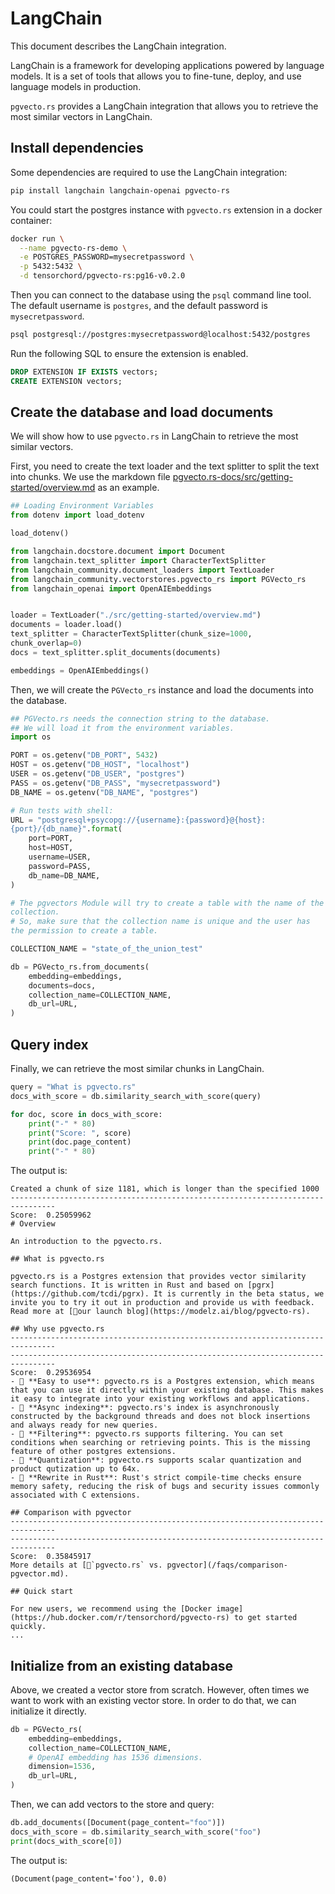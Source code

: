 # LangChain

This document describes the LangChain integration.

LangChain is a framework for developing applications powered by language models. It is a set of tools that allows you to fine-tune, deploy, and use language models in production.

`pgvecto.rs` provides a LangChain integration that allows you to retrieve the most similar vectors in LangChain.

## Install dependencies

Some dependencies are required to use the LangChain integration:

```sh
pip install langchain langchain-openai pgvecto-rs
```

You could start the postgres instance with `pgvecto.rs` extension in a docker container:

```sh
docker run \
  --name pgvecto-rs-demo \
  -e POSTGRES_PASSWORD=mysecretpassword \
  -p 5432:5432 \
  -d tensorchord/pgvecto-rs:pg16-v0.2.0
```

Then you can connect to the database using the `psql` command line tool. The default username is `postgres`, and the default password is `mysecretpassword`.

```sh
psql postgresql://postgres:mysecretpassword@localhost:5432/postgres
```

Run the following SQL to ensure the extension is enabled.

```sql
DROP EXTENSION IF EXISTS vectors;
CREATE EXTENSION vectors;
```

## Create the database and load documents

We will show how to use `pgvecto.rs` in LangChain to retrieve the most similar vectors. 

First, you need to create the text loader and the text splitter to split the text into chunks. We use the markdown file [pgvecto.rs-docs/src/getting-started/overview.md](https://github.com/tensorchord/pgvecto.rs-docs/blob/main/src/getting-started/overview.md) as an example.

```python
## Loading Environment Variables
from dotenv import load_dotenv

load_dotenv()

from langchain.docstore.document import Document
from langchain.text_splitter import CharacterTextSplitter
from langchain_community.document_loaders import TextLoader
from langchain_community.vectorstores.pgvecto_rs import PGVecto_rs
from langchain_openai import OpenAIEmbeddings


loader = TextLoader("./src/getting-started/overview.md")
documents = loader.load()
text_splitter = CharacterTextSplitter(chunk_size=1000, chunk_overlap=0)
docs = text_splitter.split_documents(documents)

embeddings = OpenAIEmbeddings()
```

Then, we will create the `PGVecto_rs` instance and load the documents into the database.

```python
## PGVecto.rs needs the connection string to the database.
## We will load it from the environment variables.
import os

PORT = os.getenv("DB_PORT", 5432)
HOST = os.getenv("DB_HOST", "localhost")
USER = os.getenv("DB_USER", "postgres")
PASS = os.getenv("DB_PASS", "mysecretpassword")
DB_NAME = os.getenv("DB_NAME", "postgres")

# Run tests with shell:
URL = "postgresql+psycopg://{username}:{password}@{host}:{port}/{db_name}".format(
    port=PORT,
    host=HOST,
    username=USER,
    password=PASS,
    db_name=DB_NAME,
)

# The pgvectors Module will try to create a table with the name of the collection.
# So, make sure that the collection name is unique and the user has the permission to create a table.

COLLECTION_NAME = "state_of_the_union_test"

db = PGVecto_rs.from_documents(
    embedding=embeddings,
    documents=docs,
    collection_name=COLLECTION_NAME,
    db_url=URL,
)
```

## Query index

Finally, we can retrieve the most similar chunks in LangChain.

```python
query = "What is pgvecto.rs"
docs_with_score = db.similarity_search_with_score(query)

for doc, score in docs_with_score:
    print("-" * 80)
    print("Score: ", score)
    print(doc.page_content)
    print("-" * 80)
```

The output is:

```text
Created a chunk of size 1181, which is longer than the specified 1000
--------------------------------------------------------------------------------
Score:  0.25059962
# Overview

An introduction to the pgvecto.rs.

## What is pgvecto.rs

pgvecto.rs is a Postgres extension that provides vector similarity search functions. It is written in Rust and based on [pgrx](https://github.com/tcdi/pgrx). It is currently in the beta status, we invite you to try it out in production and provide us with feedback. Read more at [📝our launch blog](https://modelz.ai/blog/pgvecto-rs).

## Why use pgvecto.rs
--------------------------------------------------------------------------------
--------------------------------------------------------------------------------
Score:  0.29536954
- 💃 **Easy to use**: pgvecto.rs is a Postgres extension, which means that you can use it directly within your existing database. This makes it easy to integrate into your existing workflows and applications.
- 🔗 **Async indexing**: pgvecto.rs's index is asynchronously constructed by the background threads and does not block insertions and always ready for new queries.
- 🥅 **Filtering**: pgvecto.rs supports filtering. You can set conditions when searching or retrieving points. This is the missing feature of other postgres extensions.
- 🧮 **Quantization**: pgvecto.rs supports scalar quantization and product qutization up to 64x.
- 🦀 **Rewrite in Rust**: Rust's strict compile-time checks ensure memory safety, reducing the risk of bugs and security issues commonly associated with C extensions.

## Comparison with pgvector
--------------------------------------------------------------------------------
--------------------------------------------------------------------------------
Score:  0.35845917
More details at [📝`pgvecto.rs` vs. pgvector](/faqs/comparison-pgvector.md).

## Quick start

For new users, we recommend using the [Docker image](https://hub.docker.com/r/tensorchord/pgvecto-rs) to get started quickly.
...
```

## Initialize from an existing database

Above, we created a vector store from scratch. However, often times we want to work with an existing vector store. In order to do that, we can initialize it directly.

```python
db = PGVecto_rs(
    embedding=embeddings,
    collection_name=COLLECTION_NAME,
    # OpenAI embedding has 1536 dimensions.
    dimension=1536,
    db_url=URL,
)
```

Then, we can add vectors to the store and query:

```python
db.add_documents([Document(page_content="foo")])
docs_with_score = db.similarity_search_with_score("foo")
print(docs_with_score[0])
```

The output is:

```text
(Document(page_content='foo'), 0.0)
```

<style>
code {
  white-space: pre-wrap !important;
  counter-reset: step;
  counter-increment: step 0;
  min-width: calc(100% - 40px) !important;
}

.line::before {
  content: counter(step);
  counter-increment: step;
  width: 2ch;
  margin-right: 36px;
  margin-left: calc(-36px - 2ch);
  display: inline-block;
  text-align: right;
  color: var(--vp-code-line-number-color);
}
</style>
